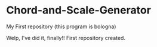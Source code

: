 # Chord-and-Scale-Generator
My First repository (this program is bologna)

Welp, I've did it, finally!!
First repository created.
